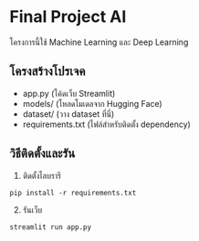 
# Final Project AI

โครงการนี้ใช้ Machine Learning และ Deep Learning

## โครงสร้างโปรเจค
- app.py (โค้ดเว็บ Streamlit)
- models/ (โหลดโมเดลจาก Hugging Face)
- dataset/ (วาง dataset ที่นี่)
- requirements.txt (ไฟล์สำหรับติดตั้ง dependency)

## วิธีติดตั้งและรัน
1. ติดตั้งไลบรารี
```
pip install -r requirements.txt
```
2. รันเว็บ
```
streamlit run app.py
```
